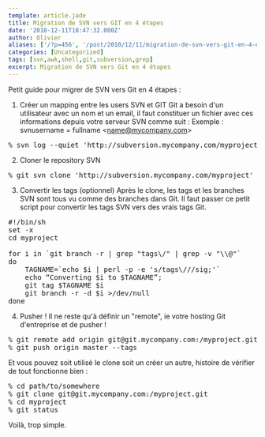 ```yaml
---
template: article.jade
title: Migration de SVN vers GIT en 4 étapes
date: '2010-12-11T18:47:32.000Z'
author: Olivier
aliases: ['/?p=456', '/post/2010/12/11/migration-de-svn-vers-git-en-4-etapes/']
categories: [Uncategorized]
tags: [svn,awk,shell,git,subversion,grep]
excerpt: Migration de SVN vers Git en 4 étapes
---
```


Petit guide pour migrer de SVN vers Git en 4 étapes :

1. Créer un mapping entre les users SVN et GIT
Git a besoin d'un utilisateur avec un nom et un email, il faut constituer un fichier avec ces informations depuis votre serveur SVN comme suit :
Exemple : 
svnusername = fullname &lt;name@mycompany.com&gt;

<pre class="prettyprint lang-bsh">
% svn log --quiet 'http://subversion.mycompany.com/myproject' | grep "^r" | awk '{print $3}' | sort | uniq | awk '{ print $1" = "$1" <"$1"@mycompany.com>" }' > authors.txt
</pre>

2. Cloner le repository SVN
<pre class="prettyprint lang-bsh">
% git svn clone 'http://subversion.mycompany.com/myproject' --no-metadata -A authors.txt -t tags -b branches -T trunk myproject
</pre>

3. Convertir les tags (optionnel)
Après le clone, les tags et les branches SVN sont tous vu comme des branches dans Git. Il faut passer ce petit script pour convertir les tags SVN vers des vrais tags Git.

<pre class="prettyprint lang-bsh">
#!/bin/sh
set -x
cd myproject

for i in `git branch -r | grep "tags\/" | grep -v "\\@"`
do
    TAGNAME=`echo $i | perl -p -e 's/tags\///sig;'`
    echo “Converting $i to $TAGNAME”;
    git tag $TAGNAME $i
    git branch -r -d $i >/dev/null
done
</pre>

4. Pusher !
Il ne reste qu'à définir un "remote", ie votre hosting Git d'entreprise et de pusher !
<pre class="prettyprint lang-bsh">
% git remote add origin git@git.mycompany.com:/myproject.git
% git push origin master --tags
</pre>
Et vous pouvez soit utilisé le clone soit un créer un autre, histoire de vérifier de tout fonctionne bien :
<pre class="prettyprint lang-bsh">
% cd path/to/somewhere
% git clone git@git.mycompany.com:/myproject.git
% cd myproject
% git status
</pre>

Voilà, trop simple.

